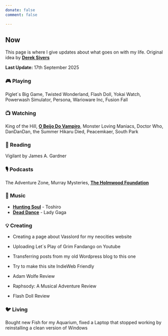 ```yaml
---
donate: false
comment: false

---
```


## Now 
This page is where I give updates about what goes on with my life. Original idea by [**Derek Sivers**](https://sive.rs/nowff)

**Last Update:** 17th September 2025


### 🎮 Playing

 Piglet´s Big Game, Twisted Wonderland, Flash Doll, Yokai Watch, Powerwash Simulator, Persona, Warioware Inc, Fusion Fall

### 📺 Watching
 King of the Hill,  [**O Beijo Do Vampiro**](https://novelasflixbr.net/novelas/o-beijo-do-vampiro/), Monster Loving Maniacs, Doctor Who, DanDanDan, the Summer Hikaru Died, Peacemkaer, South Park

### 📖 Reading
 Vigilant by James A. Gardner

### 🎙️ Podcasts 
 The Adventure Zone, Murray Mysteries, [**The Holmwood Foundation**](https://shows.acast.com/667084e3abc94e79816dfa56/episodes/67bc412db628e470d3e69019?)

### 🎸 Music

- [**Hunting Soul**](https://www.youtube.com/watch?v=K4hNyARBf28) - Toshiro
- [**Dead Dance**](https://www.youtube.com/watch?v=xGaZBfJOyAc&list=RDxGaZBfJOyAc&start_radio=1) - Lady Gaga

### 💡 Creating
- Creating a page about Vasslord for my neocities website

- Uploading Let´s Play of Grim Fandango on Youtube

- Transferring posts from my old Wordpress blog to this one

- Try to make this site IndieWeb Friendly

- Adam Wolfe Review

- Raphsody: A Musical Adventure Review

- Flash Doll Review



### 🐦‍ Living

Bought new Fish for my Aquarium, fixed a Laptop that stopped working by reinstalling a clean version of Windows
